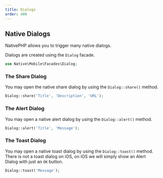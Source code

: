 ```yaml
---
title: Dialogs
order: 400
---
```


## Native Dialogs

NativePHP allows you to trigger many native dialogs.

Dialogs are created using the `Dialog` facade.

```php
use Native\Mobile\Facades\Dialog;
```

### The Share Dialog

You may open the native share dialog by using the `Dialog::share()` method.

```php
Dialog::share('Title', 'Description', 'URL');
```

### The Alert Dialog

You may open a native alert dialog by using the `Dialog::alert()` method.

```php
Dialog::alert('Title', 'Message');
```

### The Toast Dialog

You may open a native toast dialog by using the `Dialog::toast()` method. There is not a toast dialog on iOS, 
on iOS we will simply show an Alert Dialog with just an `OK` button.

```php
Dialog::toast('Message');
```
